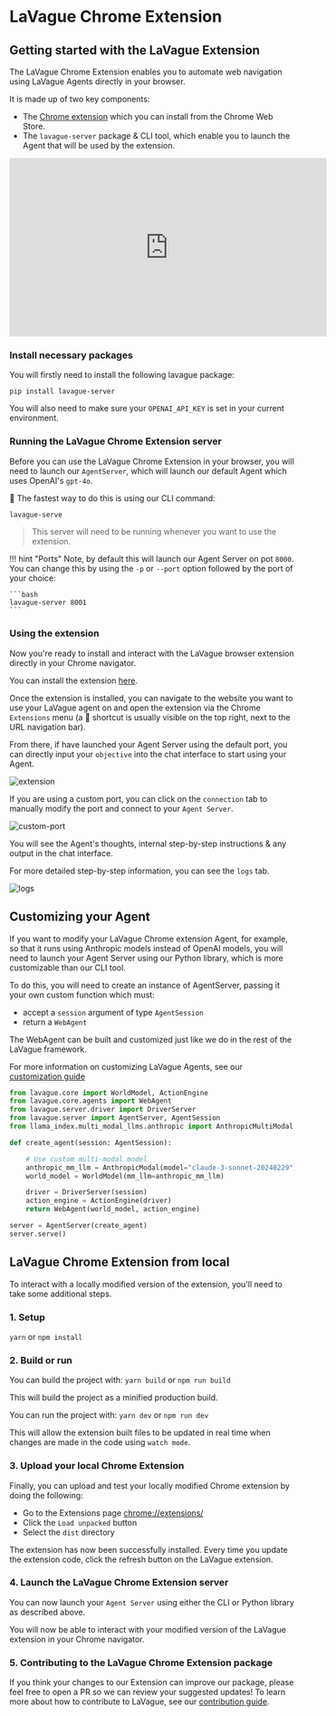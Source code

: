 # LaVague Chrome Extension

## Getting started with the LaVague Extension

The LaVague Chrome Extension enables you to automate web navigation using LaVague Agents directly in your browser.

It is made up of two key components:

- The [Chrome extension](https://chromewebstore.google.com/detail/lavague/johbmggagpndaefakonkdfjpcfdmbfbm) which you can install from the Chrome Web Store.
- The `lavague-server` package & CLI tool, which enable you to launch the Agent that will be used by the extension.

<iframe width="560" height="315" src="https://www.youtube.com/embed/O8CMSdj1a28" frameborder="0" allow="accelerometer; autoplay; clipboard-write; encrypted-media; gyroscope; picture-in-picture" allowfullscreen></iframe>

### Install necessary packages

You will firstly need to install the following lavague package:

```shell
pip install lavague-server
```

You will also need to make sure your `OPENAI_API_KEY` is set in your current environment.

### Running the LaVague Chrome Extension server

Before you can use the LaVague Chrome Extension in your browser, you will need to launch our `AgentServer`, which will launch our default Agent which uses OpenAI's `gpt-4o`.

🚀 The fastest way to do this is using our CLI command:

```bash
lavague-serve
```

> This server will need to be running whenever you want to use the extension.

!!! hint "Ports"
    Note, by default this will launch our Agent Server on pot `8000`. You can change this by using the `-p` or `--port` option followed by the port of your choice:
    
    ```bash
    lavague-server 8001
    ```

### Using the extension

Now you're ready to install and interact with the LaVague browser extension directly in your Chrome navigator.

You can install the extension [here](https://chromewebstore.google.com/detail/lavague/johbmggagpndaefakonkdfjpcfdmbfbm).

Once the extension is installed, you can navigate to the website you want to use your LaVague agent on and open the extension via the Chrome `Extensions` menu (a 🧩 shortcut is usually visible on the top right, next to the URL navigation bar).

From there, if have launched your Agent Server using the default port, you can directly input your `objective` into the chat interface to start using your Agent.

![extension](../../assets/lavague-extension.png)

If you are using a custom port, you can click on the `connection` tab to manually modify the port and connect to your `Agent Server`.

![custom-port](../../assets/custom-port.png)

You will see the Agent's thoughts, internal step-by-step instructions & any output in the chat interface.

For more detailed step-by-step information, you can see the `logs` tab.

![logs](../../assets/logs.png)

## Customizing your Agent

If you want to modify your LaVague Chrome extension Agent, for example, so that it runs using Anthropic models instead of OpenAI models, you will need to launch your Agent Server using our Python library, which is more customizable than our CLI tool.

To do this, you will need to create an instance of AgentServer, passing it your own custom function which must:

- accept a `session` argument of type `AgentSession`
- return a `WebAgent`

The WebAgent can be built and customized just like we do in the rest of the LaVague framework.

For more information on customizing LaVague Agents, see our [customization guide](./customization.md)

```py
from lavague.core import WorldModel, ActionEngine
from lavague.core.agents import WebAgent
from lavague.server.driver import DriverServer
from lavague.server import AgentServer, AgentSession
from llama_index.multi_modal_llms.anthropic import AnthropicMultiModal

def create_agent(session: AgentSession):

    # Use custom multi-modal model
    anthropic_mm_llm = AnthropicModal(model="claude-3-sonnet-20240229", max_tokens=3000) 
    world_model = WorldModel(mm_llm=anthropic_mm_llm)

    driver = DriverServer(session)
    action_engine = ActionEngine(driver)
    return WebAgent(world_model, action_engine)

server = AgentServer(create_agent)
server.serve()
```

## LaVague Chrome Extension from local

To interact with a locally modified version of the extension, you'll need to take some additional steps.

### 1. Setup

`yarn` or `npm install`

### 2. Build or run

You can build the project with:
`yarn build` or `npm run build`

This will build the project as a minified production build.

You can run the project with:
`yarn dev` or `npm run dev`

This will allow the extension built files to be updated in real time when changes are made in the code using `watch mode`.

### 3. Upload your local Chrome Extension

Finally, you can upload and test your locally modified Chrome extension by doing the following:

-   Go to the Extensions page [chrome://extensions/](chrome://extensions/)
-   Click the `Load unpacked` button
-   Select the `dist` directory

The extension has now been successfully installed. Every time you update the extension code, click the refresh button on the LaVague extension.

### 4. Launch the LaVague Chrome Extension server

You can now launch your `Agent Server` using either the CLI or Python library as described above.

You will now be able to interact with your modified version of the LaVague extension in your Chrome navigator.

### 5. Contributing to the LaVague Chrome Extension package

If you think your changes to our Extension can improve our package, please feel free to open a PR so we can review your suggested updates! To learn more about how to contribute to LaVague, see our [contribution guide](../contributing/general.md).